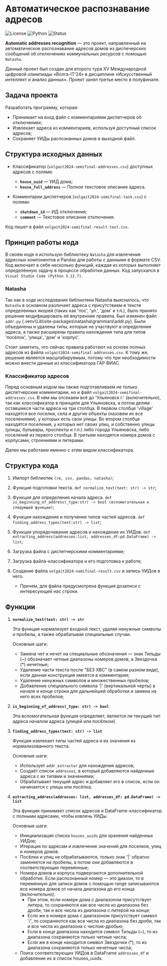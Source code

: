 # Автоматическое распознавание адресов

![License](https://img.shields.io/github/license/VitalinaZlo/VolgaIT_2024?style=flat-square&label=License&color=e5573e)
![Python](https://img.shields.io/badge/build-3.12.7-brightgreen?style=flat-square&label=Python&color=52b4e5)
![Status](https://img.shields.io/badge/build-completed-green?style=flat-square&label=Status&color=3dc322)


**Automatic addresses recognition** — это проект, направленный на автоматическое распознавание адресов домов из диспечерских сообщений об отключениях коммунальных ресурсов с помощью `Natasha`.

Данный проект был создан для второго тура XV Международной цифровой олимпиады «Волга-IT'24» в дисциплине «Искусственный интеллект и анализ данных». Проект занял третье место в полуфинале.

## Задача проекта
Разработать программу, которая:

- Принимает на вход файл с комментариями диспетчеров об отключениях;
- Извлекает адреса из комментариев, используя доступный список адресов;
- Сохраняет УИДы распознанных домов в выходной файл.

## Структура исходных данных
- Классификатор (`volgait2024-semifinal-addresses.csv`) доступных адресов с полями:
   - **`house_uuid`** — УИД дома;
   - **`house_full_address`** — Полное текстовое описание адреса.

- Комментарии диспетчеров (`volgait2024-semifinal-task.csv`) с полями:
   - **`shutdown_id`** — ИД отключения;
   - **`comment`** — Текстовое описание отключения.

Код пишет в файл `volgait2024-semifinal-result-test.csv`.

## Принцип работы кода
В своём коде я использую библиотеку `Natasha` для извлечения адресных компонентов и Pandas для работы с данными в формате CSV. Код включает в себя несколько функций, каждая из которых выполняет определённую задачу в процессе обработки данных. Код запускался в `Visual Studio Code (Python 3.12.7)`.

### Natasha
Так как в ходе исследования библиотеки Natasha выяснилось, что `Natasha` в основном различает адреса с присутствием в тексте определенных якорей (таких как 'пос', 'ул.', 'дом' и т.п.), было принято решение модифицировать её внутренние правила. Был изменен файл `addr.py` (\.venv\Lib\site-packages\natasha\grammars\addr.py). Были объединены и удалены типы, которые не участвуют в определении адреса, а также расширены правила нахождения типа для типов 'посёлок', 'улица', 'дом' и 'корпус'.

Стоит заметить, что сейчас правила работают на основе полных адресов из файла `volgait2024-semifinal-addresses.csv`. К тому же, решение является масштабируемым, потому что при необходимости можно внести данные из классификатора ГАР ФИАС.

### Классификатор адресов
Перед основным кодом мы также подготавливаем не только диспетчерские комментарии, но и файл `volgait2024-semifinal-addresses.csv`. В нём мы отсекаем всё до 'Ульяновск г.' (включительно), так как классификатор в принципе для Ульяновска, а потом делим оставшиеся части адреса на три столбца. В первом столбце 'village' находятся все поселки, села и другие объекты (назовем их все поселениями), у которых есть свои улицы. Во втором столбце находятся поселения, у которых нет своих улиц, и собственно улицы (улицы, бульвары, проспекты и т.п.) либо города Ульяновска, либо поселений из первого столбца. В третьем находятся номера домов с корпусами, строениями и литерами.

Далее мы работаем именно с этим видом классификатора.


## Структура кода
1.  Импорт библиотек `(re, csv, pandas, natasha)`;

2.  Функция подготовки текста. `def normalize_text(text: str) -> str`;

3. Функция для определения начала адреса. `def is_beginning_of_address(_type:str) -> bool (вспомогательная к следующей функции)`;

4. Функция нахождение и получение типов частей адресов. `def finding_address_types(text:str) -> list`;

5. Функция упорядочивание адресов и нахождение их УИДов. `def extracting_address(addresses:list, addresses_df:pd.DataFrame) -> list`;

6. Загрузка файла с диспетчерскими комментариями;

7. Загрузка файла-классификатора и его подготовка к работе;

8. Создание файла `volgait2024-semifinal-result.csv` и запись УИДов в него. 
    * Причем, для файла предусмотрена функция дозаписи с интересующей нас строки.


## Функции
1. **`normalize_text(text: str) -> str`**

    Эта функция нормализует входной текст, удаляя ненужные символы и пробелы, а также обрабатывая специальные случаи.

    Основные шаги:

    * Замена чет и нечет на специальные обозначения — знак Тильды (~) обозначает четные диапазоны номеров домов, а Звездочка (*) нечетные;
    * Удаление части текста после "БЕЗ ХВС" (в самом разном виде), если данная конструкция имеется в комментарии;
    * Удаление ненужных символов и множественных пробелов;
    * Добавление специального символа '|' (вертикальной черты) в начале и конце строки для дальнейшей обработки и замена на него всех пробелов;

2. **`is_beginning_of_address(_type: str) -> bool`**

    Эта вспомогательная функция определяет, является ли текущий тип адреса началом адреса (улицей или посёлком).

3. **`finding_address_types(text: str) -> list`**

    Функция извлекает типы частей адреса и их значения из нормализованного текста.

    Основные шаги:
    * Использует `addr_extractor` для нахождения адресов;
    * Создаёт список `addresses`, в который добавляются найденные адреса с их типами и значениями;
    * Обрабатывает текущий адрес и добавляет его в список, если он начинается с улицы или посёлка;

4. **`extracting_address(addresses: list, addresses_df: pd.DataFrame) -> list`**

    Эта функция принимает список адресов и DataFrame-классификатор с полными адресами, чтобы извлечь УИДы.

    Основные шаги:
    * Инициализация списка `houses_uuids` для хранения найденных УИДов;
    * Итерация по адресам и извлечение значений для поселков, улиц и номеров домов.
    * Посёлки и улиц не обрабатываются, только знак '|' обратно заменяется на пробелы, а потом они добавляются в соответствующие переменные;
    * Номера домов и корпуса подвергаются дополнительной обработке. Если распознанный номер — это диазон, то в переменную для записи домов с помощью range записываются все номера домов от начала диапазона до его конца (включительно).
        * При этом, если номере дома с диапазоном присутствует литера, то сохраняются как все числа из диапазона без дроби, так и все числа из диапазона с литерой на конце;
        * Если же в номере дома с диапазоном присутствует символ '/', то сохраняются как все числа из диапазона без дроби, так и все числа из диапазона с числом-дробью;
        * Если в конце диапазона находится символ Тильды (~), то из диапазона сохраняются только четные числа;
        * Если же в конце находится символ Звездочки (*), то из диапазона сохраняются только нечетные числа;
    * Поиск соответствующих УИДов в DataFrame `addresses_df` и добавление их в список houses_uuids.
